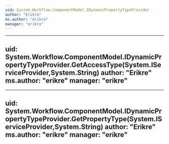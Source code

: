 ```yaml
---
uid: System.Workflow.ComponentModel.IDynamicPropertyTypeProvider
author: "Erikre"
ms.author: "erikre"
manager: "erikre"
---
```


---
uid: System.Workflow.ComponentModel.IDynamicPropertyTypeProvider.GetAccessType(System.IServiceProvider,System.String)
author: "Erikre"
ms.author: "erikre"
manager: "erikre"
---

---
uid: System.Workflow.ComponentModel.IDynamicPropertyTypeProvider.GetPropertyType(System.IServiceProvider,System.String)
author: "Erikre"
ms.author: "erikre"
manager: "erikre"
---
